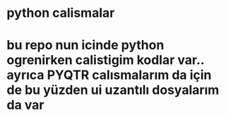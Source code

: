 # python calismalar 

# bu repo nun  icinde python ogrenirken calistigim kodlar  var.. ayrıca  PYQTR calısmalarım da için de bu yüzden ui  uzantılı  dosyalarım da  var 
